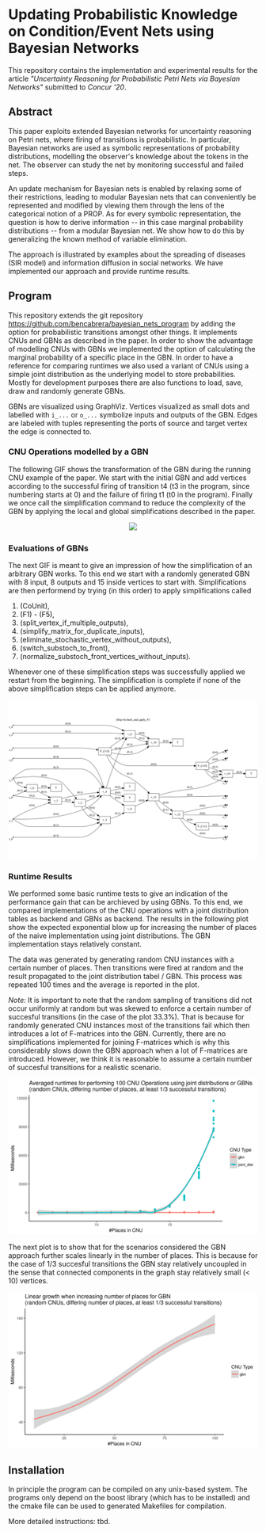 # Updating Probabilistic Knowledge on Condition/Event Nets using Bayesian Networks

This repository contains the implementation and experimental results for the article *"Uncertainty Reasoning for Probabilistic Petri Nets via Bayesian
Networks"* submitted to *Concur '20*. 

## Abstract 
This paper exploits extended Bayesian networks for uncertainty
reasoning on Petri nets, where firing of transitions is
probabilistic. In particular, Bayesian networks are used as symbolic
representations of probability distributions, modelling the
observer's knowledge about the tokens in the net. The observer
can study the net by monitoring successful and failed steps.

An update mechanism for Bayesian nets is enabled by relaxing some of
their restrictions, leading to modular Bayesian nets that can conveniently be represented and modified by
viewing them through the lens of the categorical notion of a PROP.
As for every symbolic representation, the question is how to derive
information -- in this case marginal probability distributions --
from a modular Bayesian net. We show how to do this by generalizing
the known method of variable elimination.

The approach is illustrated by examples about the spreading of
diseases (SIR model) and information diffusion in social
networks. We have implemented our approach and provide runtime
results.

## Program
This repository extends the git repository https://github.com/bencabrera/bayesian_nets_program by adding the option for probabilistic transitions amongst other things. It implements CNUs and GBNs as described in the paper. In order to show the advantage of modelling CNUs with GBNs we implemented the option of calculating the marginal probability of a specific place in the GBN. In order to have a reference for comparing runtimes we also used a variant of CNUs using a simple joint distribution as the underlying model to store probabilities.
Mostly for development purposes there are also functions to load, save, draw and randomly generate GBNs.

GBNs are visualized using GraphViz.
Vertices visualized as small dots and labelled with `i_...` or `o_...` symbolize inputs and outputs of the GBN. Edges are labeled with tuples representing the ports of source and target vertex the edge is connected to.

### CNU Operations modelled by a GBN
The following GIF shows the transformation of the GBN during the running CNU example of the paper. We start with the initial GBN and add vertices according to the successful firing of transition t4 (t3 in the program, since numbering starts at 0) and the failure of firing t1 (t0 in the program). Finally we once call the simplification command to reduce the complexity of the GBN by applying the local and global simplifications described in the paper.

<p align="center">
  <img src="paper_example_evaluate.gif">
</p>

### Evaluations of GBNs
The next GIF is meant to give an impression of how the simplification of an arbitrary GBN works. To this end we start with a randomly generated GBN with 8 input, 8 outputs and 15 inside vertices to start with. 
Simplifications are then performend by trying (in this order) to apply simplifications called
1. (CoUnit), 
2. (F1) - (F5), 
3. (split_vertex_if_multiple_outputs), 
4. (simplify_matrix_for_duplicate_inputs), 
5. (eliminate_stochastic_vertex_without_outputs), 
6. (switch_substoch_to_front), 
7. (normalize_substoch_front_vertices_without_inputs).

Whenever one of these simplification steps was successfully applied we restart from the beginning. The simplification is complete if none of the above simplification steps can be applied anymore.

![Simplification GIF](images/simplification.gif)


### Runtime Results

We performed some basic runtime tests to give an indication of the performance gain that can be archieved by using GBNs. To this end, we compared implementations of the CNU operations with a joint distribution tables as backend and GBNs as backend. The results in the following plot show the expected exponential blow up for increasing the number of places of the naive implementation using joint distributions. The GBN implementation stays relatively constant. 

The data was generated by generating random CNU instances with a certain number of places. Then transitions were fired at random and the result propagated to the joint distribution tabel / GBN.
This process was repeated 100 times and the average is reported in the plot.

*Note:* It is important to note that the random sampling of transitions did not occur uniformly at random but was skewed to enforce a certain number of succesful transitions (in the case of the plot 33.3%). That is because for randomly generated CNU instances most of the transitions fail which then introduces a lot of F-matrices into the GBN. Currently, there are no simplifications implemented for joining F-matrices which is why this considerably slows down the GBN approach when a lot of F-matrices are introduced. However, we think it is reasonable to assume a certain number of succesful transitions for a realistic scenario. 

<p align="center">
  <img alt="Comparison CNU with Joint Distribution or GBN" src="images/joint_dist_gbn_comparison.png" width="600">
</p>

The next plot is to show that for the scenarios considered the GBN approach further scales linearly in the number of places. This is because for the case of 1/3 succesful transitions the GBN stay relatively uncoupled in the sense that connected components in the graph stay relatively small (< 10) vertices.

<p align="center">
  <img alt="GBN Behaviour with increasing number of places" src="images/big_gbn_comparison.png" width="600"> 
</p>

## Installation

In principle the program can be compiled on any unix-based system. The programs only depend on the boost library (which has to be installed) and the cmake file can be used to generated Makefiles for compilation.

More detailed instructions: tbd.
